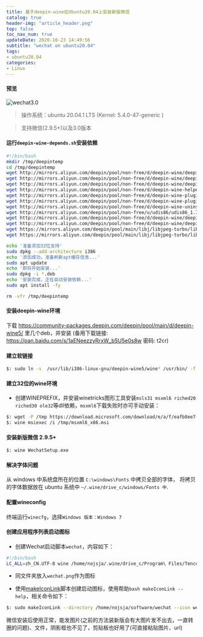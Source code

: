 ```yaml
---
title: 基于deepin-wine在Ubuntu20.04上安装新版微信
catalog: true
header-img: "article_header.png"
top: false
toc_nav_num: true
updateDate: 2020-10-23 14:49:56
subtitle: "wechat on ubuntu20.04"
tags:
- ubuntu20.04
categories:
- Linux
---
```


#### 预览

![wechat3.0](wechat3.0.png)

> 操作系统：ubuntu 20.04.1 LTS (Kernel: 5.4.0-47-generic )

> 支持微信(2.9.5+)以及3.0版本

#### 运行`deepin-wine-depends.sh`安装依赖
```bash
#!/bin/bash
mkdir /tmp/deepintemp
cd /tmp/deepintemp
wget http://mirrors.aliyun.com/deepin/pool/non-free/d/deepin-wine/deepin-wine_2.18-19_all.deb
wget http://mirrors.aliyun.com/deepin/pool/non-free/d/deepin-wine/deepin-wine32_2.18-19_i386.deb
wget http://mirrors.aliyun.com/deepin/pool/non-free/d/deepin-wine/deepin-wine32-preloader_2.18-19_i386.deb
wget http://mirrors.aliyun.com/deepin/pool/non-free/d/deepin-wine-helper/deepin-wine-helper_1.2deepin8_i386.deb
wget http://mirrors.aliyun.com/deepin/pool/non-free/d/deepin-wine-plugin/deepin-wine-plugin_1.0deepin2_amd64.deb
wget http://mirrors.aliyun.com/deepin/pool/non-free/d/deepin-wine-plugin-virtual/deepin-wine-plugin-virtual_1.0deepin3_all.deb
wget http://mirrors.aliyun.com/deepin/pool/non-free/d/deepin-wine-uninstaller/deepin-wine-uninstaller_0.1deepin2_i386.deb
wget http://mirrors.aliyun.com/deepin/pool/non-free/u/udis86/udis86_1.72-2_i386.deb
wget http://mirrors.aliyun.com/deepin/pool/non-free/d/deepin-wine/deepin-fonts-wine_2.18-19_all.deb
wget http://mirrors.aliyun.com/deepin/pool/non-free/d/deepin-wine/deepin-libwine_2.18-19_i386.deb
wget https://mirrors.aliyun.com/deepin/pool/main/libj/libjpeg-turbo/libjpeg62-turbo_1.5.1-2_amd64.deb
wget https://mirrors.aliyun.com/deepin/pool/main/libj/libjpeg-turbo/libjpeg62-turbo_1.5.1-2_i386.deb

echo '准备添加32位支持'
sudo dpkg --add-architecture i386
echo '添加成功，准备刷新apt缓存信息...'
sudo apt update
echo '即将开始安装...'
sudo dpkg -i *.deb
echo '安装完成，正在自动安装依赖...'
sudo apt install -fy

rm -vfr /tmp/deepintemp
```

#### 安装deepin-wine环境

下载 https://community-packages.deepin.com/deepin/pool/main/d/deepin-wine5/ 里几个deb，并安装 (备用下载链接: https://pan.baidu.com/s/1aENeezzyRrxW_b5U5e0s8w  密码: t2cr)

#### 建立软链接
```bash
$: sudo ln -s  /usr/lib/i386-linux-gnu/deepin-wine5/wine* /usr/bin/ -f
```

#### 建立32位的wine环境

* 创建WINEPREFIX，并安装winetricks图形工具安装`msls31 msxml6 riched20 riched30 ole32`等dll依赖，`msxml6`下载失败时亦可手动安装：
```bash
$: wget -P /tmp https://download.microsoft.com/download/e/a/f/eafb8ee7-667d-4e30-bb39-4694b5b3006f/msxml6_x86.msi
$: wine msiexec /i /tmp/msxml6_x86.msi
```

#### 安装新版微信 2.9.5+
```bash
$: wine WechatSetup.exe
```

#### 解决字体问题  
从 windows 中系统盘所在的位置 `C:\windows\Fonts` 中拷贝全部的字体，
将拷贝的字体数据放在 ubuntu 系统中 `~/.wine/drive_c/windows/Fonts 中`.

#### 配置wineconfig  

终端运行`winecfg`，选择`Windows 版本：Windows 7`

#### 创建应用程序列表启动图标  

* 创建Wechat启动脚本`wechat`，内容如下：
```bash
#!/bin/bash
LC_ALL=zh_CN.UTF-8 wine /home/nojsja/.wine/drive_c/Program\ Files/Tencent/WeChat/WeChat.exe > $&
```

* 同文件夹放入`wechat.png`作为图标

* 使用[makeIconLink](https://github.com/NoJsJa/maintenance/blob/master/code/shell/desktop/application/makeIconLink)脚本创建启动图标，使用帮助`bash makeIconLink --help`，相关命令如下：
```bash
$: sudo makeIconLink --directory /home/nojsja/software/wechat --icon wechat.png --target wechat
```

微信安装后使用正常，能发图片(之前的方法装新版会有大图片发不出去，一直转圈的问题)、文件，阴影框也不见了，剪贴板也好用了(可直接粘贴图片、url)
